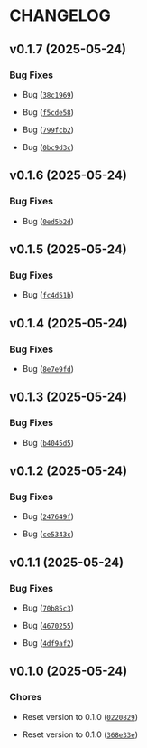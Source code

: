 # CHANGELOG


## v0.1.7 (2025-05-24)

### Bug Fixes

- Bug
  ([`38c1969`](https://github.com/mazzasaverio/job-posting-parser/commit/38c1969a52267ecc15a75ebca432ba8f419fa016))

- Bug
  ([`f5cde58`](https://github.com/mazzasaverio/job-posting-parser/commit/f5cde58813cda77a829971366c6967bc6c63d711))

- Bug
  ([`799fcb2`](https://github.com/mazzasaverio/job-posting-parser/commit/799fcb26088590913ae50aa9e0f73d3d1454caca))

- Bug
  ([`0bc9d3c`](https://github.com/mazzasaverio/job-posting-parser/commit/0bc9d3c3216aa95be4d2ad1bb78aad83cdf91a49))


## v0.1.6 (2025-05-24)

### Bug Fixes

- Bug
  ([`0ed5b2d`](https://github.com/mazzasaverio/job-posting-parser/commit/0ed5b2d1aa5517d94eb21287923256a12cd8c929))


## v0.1.5 (2025-05-24)

### Bug Fixes

- Bug
  ([`fc4d51b`](https://github.com/mazzasaverio/job-posting-parser/commit/fc4d51b438a6f9eb5c3747dd54c7e39ab3914307))


## v0.1.4 (2025-05-24)

### Bug Fixes

- Bug
  ([`8e7e9fd`](https://github.com/mazzasaverio/job-posting-parser/commit/8e7e9fd2a39cb6bbea5a301461968289490a2857))


## v0.1.3 (2025-05-24)

### Bug Fixes

- Bug
  ([`b4045d5`](https://github.com/mazzasaverio/job-posting-parser/commit/b4045d51cf6039db065e9647d3a94923428f7c1c))


## v0.1.2 (2025-05-24)

### Bug Fixes

- Bug
  ([`247649f`](https://github.com/mazzasaverio/job-posting-parser/commit/247649fb1449f45baff97411ec4616f54881cc35))

- Bug
  ([`ce5343c`](https://github.com/mazzasaverio/job-posting-parser/commit/ce5343c6089d58343b1bcaeca4cc423559d45ac7))


## v0.1.1 (2025-05-24)

### Bug Fixes

- Bug
  ([`70b85c3`](https://github.com/mazzasaverio/job-posting-parser/commit/70b85c3e4d2128a828c928b20adaabc774f3fafd))

- Bug
  ([`4670255`](https://github.com/mazzasaverio/job-posting-parser/commit/467025555735c36805cca793d1d1f70cef4c735f))

- Bug
  ([`4df9af2`](https://github.com/mazzasaverio/job-posting-parser/commit/4df9af2ac463c82dfda4b48b87207aae4e39abad))


## v0.1.0 (2025-05-24)

### Chores

- Reset version to 0.1.0
  ([`0220829`](https://github.com/mazzasaverio/job-posting-parser/commit/02208298e455b8b6acf968f7ee896b098333e004))

- Reset version to 0.1.0
  ([`368e33e`](https://github.com/mazzasaverio/job-posting-parser/commit/368e33e0690cc5a8edcb8dad8b311b8949b3b2de))
